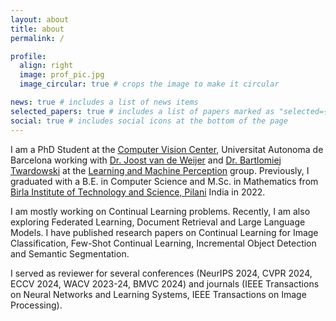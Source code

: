 ```yaml
---
layout: about
title: about
permalink: /

profile:
  align: right
  image: prof_pic.jpg
  image_circular: true # crops the image to make it circular

news: true # includes a list of news items
selected_papers: true # includes a list of papers marked as "selected={true}"
social: true # includes social icons at the bottom of the page
---
```


I am a PhD Student at the [Computer Vision Center](https://www.cvc.uab.es), Universitat Autonoma de Barcelona working with [Dr. Joost van de Weijer](https://scholar.google.com/citations?user=Gsw2iUEAAAAJ&hl=en) and [Dr. Bartlomiej Twardowski](https://scholar.google.com/citations?user=8yywECgAAAAJ&hl=en) at the [Learning and Machine Perception](http://lamp.cvc.uab.es) group. Previously, I graduated with a B.E. in Computer Science and M.Sc. in Mathematics from [Birla Institute of Technology and Science, Pilani](https://www.bits-pilani.ac.in/pilani/) India in 2022.

I am mostly working on Continual Learning problems. Recently, I am also exploring Federated Learning, Document Retrieval and Large Language Models. I have published research papers on Continual Learning for Image Classification, Few-Shot Continual Learning, Incremental Object Detection and Semantic Segmentation.

I served as reviewer for several conferences (NeurIPS 2024, CVPR 2024, ECCV 2024, WACV 2023-24, BMVC 2024) and journals (IEEE Transactions on Neural Networks and Learning Systems, IEEE Transactions on Image Processing). 

